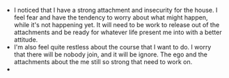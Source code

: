 - I noticed that I have a strong attachment and insecurity for the house. I feel fear and have the tendency to worry about what might happen, while it's not happening yet. It will need to be work to release out of the attachments and be ready for whatever life present me into with a better attitude.
- I'm also feel quite restless about the course that I want to do. I worry that there will be nobody join, and it will be ignore. The ego and the attachments about the me still so strong that need to work on.
- 
